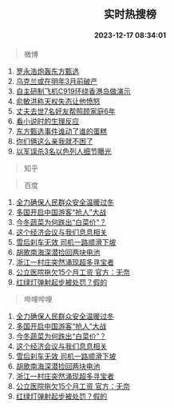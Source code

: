 <div align="center"><h2>实时热搜榜</h2><h4>2023-12-17 08:34:01</h4></div>

> 微博  

1. [罗永浩炮轰东方甄选](https://s.weibo.com/weibo?q=%23%E7%BD%97%E6%B0%B8%E6%B5%A9%E7%82%AE%E8%BD%B0%E4%B8%9C%E6%96%B9%E7%94%84%E9%80%89%23&t=31&band_rank=1&Refer=top)<br />
2. [乌克兰或在明年3月前破产](https://s.weibo.com/weibo?q=%23%E4%B9%8C%E5%85%8B%E5%85%B0%E6%88%96%E5%9C%A8%E6%98%8E%E5%B9%B43%E6%9C%88%E5%89%8D%E7%A0%B4%E4%BA%A7%23&t=31&band_rank=2&Refer=top)<br />
3. [自主研制飞机C919环绕香港岛做演示](https://s.weibo.com/weibo?q=%23%E8%87%AA%E4%B8%BB%E7%A0%94%E5%88%B6%E9%A3%9E%E6%9C%BAC919%E7%8E%AF%E7%BB%95%E9%A6%99%E6%B8%AF%E5%B2%9B%E5%81%9A%E6%BC%94%E7%A4%BA%23&t=31&band_rank=3&Refer=top)<br />
4. [俞敏洪称天权失态让他愤怒](https://s.weibo.com/weibo?q=%23%E4%BF%9E%E6%95%8F%E6%B4%AA%E7%A7%B0%E5%A4%A9%E6%9D%83%E5%A4%B1%E6%80%81%E8%AE%A9%E4%BB%96%E6%84%A4%E6%80%92%23&t=31&band_rank=4&Refer=top)<br />
5. [丈夫去世7名好友帮照顾家庭6年](https://s.weibo.com/weibo?q=%23%E4%B8%88%E5%A4%AB%E5%8E%BB%E4%B8%967%E5%90%8D%E5%A5%BD%E5%8F%8B%E5%B8%AE%E7%85%A7%E9%A1%BE%E5%AE%B6%E5%BA%AD6%E5%B9%B4%23&t=31&band_rank=5&Refer=top)<br />
6. [看小说时的生理反应](https://s.weibo.com/weibo?q=%E7%9C%8B%E5%B0%8F%E8%AF%B4%E6%97%B6%E7%9A%84%E7%94%9F%E7%90%86%E5%8F%8D%E5%BA%94&t=31&band_rank=6&Refer=top)<br />
7. [东方甄选事件谁动了谁的蛋糕](https://s.weibo.com/weibo?q=%23%E4%B8%9C%E6%96%B9%E7%94%84%E9%80%89%E4%BA%8B%E4%BB%B6%E8%B0%81%E5%8A%A8%E4%BA%86%E8%B0%81%E7%9A%84%E8%9B%8B%E7%B3%95%23&t=31&band_rank=7&Refer=top)<br />
8. [你们俩这么亲我就不困了](https://s.weibo.com/weibo?q=%E4%BD%A0%E4%BB%AC%E4%BF%A9%E8%BF%99%E4%B9%88%E4%BA%B2%E6%88%91%E5%B0%B1%E4%B8%8D%E5%9B%B0%E4%BA%86&t=31&band_rank=8&Refer=top)<br />
9. [以军误杀3名以色列人细节曝光](https://s.weibo.com/weibo?q=%23%E4%BB%A5%E5%86%9B%E8%AF%AF%E6%9D%803%E5%90%8D%E4%BB%A5%E8%89%B2%E5%88%97%E4%BA%BA%E7%BB%86%E8%8A%82%E6%9B%9D%E5%85%89%23&t=31&band_rank=9&Refer=top)<br />

> 知乎  


> 百度  

1. [全力确保人民群众安全温暖过冬](https://www.baidu.com/s?wd=%E5%85%A8%E5%8A%9B%E7%A1%AE%E4%BF%9D%E4%BA%BA%E6%B0%91%E7%BE%A4%E4%BC%97%E5%AE%89%E5%85%A8%E6%B8%A9%E6%9A%96%E8%BF%87%E5%86%AC&sa=fyb_news&rsv_dl=fyb_news)<br />
2. [多国开启中国游客“抢人”大战](https://www.baidu.com/s?wd=%E5%A4%9A%E5%9B%BD%E5%BC%80%E5%90%AF%E4%B8%AD%E5%9B%BD%E6%B8%B8%E5%AE%A2%E2%80%9C%E6%8A%A2%E4%BA%BA%E2%80%9D%E5%A4%A7%E6%88%98&sa=fyb_news&rsv_dl=fyb_news)<br />
3. [今冬蔬菜为何跌出“白菜价”？](https://www.baidu.com/s?wd=%E4%BB%8A%E5%86%AC%E8%94%AC%E8%8F%9C%E4%B8%BA%E4%BD%95%E8%B7%8C%E5%87%BA%E2%80%9C%E7%99%BD%E8%8F%9C%E4%BB%B7%E2%80%9D%EF%BC%9F&sa=fyb_news&rsv_dl=fyb_news)<br />
4. [这个经济会议与我们息息相关](https://www.baidu.com/s?wd=%E8%BF%99%E4%B8%AA%E7%BB%8F%E6%B5%8E%E4%BC%9A%E8%AE%AE%E4%B8%8E%E6%88%91%E4%BB%AC%E6%81%AF%E6%81%AF%E7%9B%B8%E5%85%B3&sa=fyb_news&rsv_dl=fyb_news)<br />
5. [雪后刹车无效 司机一路顺滑下坡](https://www.baidu.com/s?wd=%E9%9B%AA%E5%90%8E%E5%88%B9%E8%BD%A6%E6%97%A0%E6%95%88+%E5%8F%B8%E6%9C%BA%E4%B8%80%E8%B7%AF%E9%A1%BA%E6%BB%91%E4%B8%8B%E5%9D%A1&sa=fyb_news&rsv_dl=fyb_news)<br />
6. [胡歌南海深潜捡回两块电池](https://www.baidu.com/s?wd=%E8%83%A1%E6%AD%8C%E5%8D%97%E6%B5%B7%E6%B7%B1%E6%BD%9C%E6%8D%A1%E5%9B%9E%E4%B8%A4%E5%9D%97%E7%94%B5%E6%B1%A0&sa=fyb_news&rsv_dl=fyb_news)<br />
7. [浙江一村庄突然涌现超多寻宝者](https://www.baidu.com/s?wd=%E6%B5%99%E6%B1%9F%E4%B8%80%E6%9D%91%E5%BA%84%E7%AA%81%E7%84%B6%E6%B6%8C%E7%8E%B0%E8%B6%85%E5%A4%9A%E5%AF%BB%E5%AE%9D%E8%80%85&sa=fyb_news&rsv_dl=fyb_news)<br />
8. [公立医院拖欠15个月工资 官方：无奈](https://www.baidu.com/s?wd=%E5%85%AC%E7%AB%8B%E5%8C%BB%E9%99%A2%E6%8B%96%E6%AC%A015%E4%B8%AA%E6%9C%88%E5%B7%A5%E8%B5%84+%E5%AE%98%E6%96%B9%EF%BC%9A%E6%97%A0%E5%A5%88&sa=fyb_news&rsv_dl=fyb_news)<br />
9. [红绿灯弹射起步被处罚？假的](https://www.baidu.com/s?wd=%E7%BA%A2%E7%BB%BF%E7%81%AF%E5%BC%B9%E5%B0%84%E8%B5%B7%E6%AD%A5%E8%A2%AB%E5%A4%84%E7%BD%9A%EF%BC%9F%E5%81%87%E7%9A%84&sa=fyb_news&rsv_dl=fyb_news)<br />

> 哔哩哔哩  

1. [全力确保人民群众安全温暖过冬](https://www.baidu.com/s?wd=%E5%85%A8%E5%8A%9B%E7%A1%AE%E4%BF%9D%E4%BA%BA%E6%B0%91%E7%BE%A4%E4%BC%97%E5%AE%89%E5%85%A8%E6%B8%A9%E6%9A%96%E8%BF%87%E5%86%AC&sa=fyb_news&rsv_dl=fyb_news)<br />
2. [多国开启中国游客“抢人”大战](https://www.baidu.com/s?wd=%E5%A4%9A%E5%9B%BD%E5%BC%80%E5%90%AF%E4%B8%AD%E5%9B%BD%E6%B8%B8%E5%AE%A2%E2%80%9C%E6%8A%A2%E4%BA%BA%E2%80%9D%E5%A4%A7%E6%88%98&sa=fyb_news&rsv_dl=fyb_news)<br />
3. [今冬蔬菜为何跌出“白菜价”？](https://www.baidu.com/s?wd=%E4%BB%8A%E5%86%AC%E8%94%AC%E8%8F%9C%E4%B8%BA%E4%BD%95%E8%B7%8C%E5%87%BA%E2%80%9C%E7%99%BD%E8%8F%9C%E4%BB%B7%E2%80%9D%EF%BC%9F&sa=fyb_news&rsv_dl=fyb_news)<br />
4. [这个经济会议与我们息息相关](https://www.baidu.com/s?wd=%E8%BF%99%E4%B8%AA%E7%BB%8F%E6%B5%8E%E4%BC%9A%E8%AE%AE%E4%B8%8E%E6%88%91%E4%BB%AC%E6%81%AF%E6%81%AF%E7%9B%B8%E5%85%B3&sa=fyb_news&rsv_dl=fyb_news)<br />
5. [雪后刹车无效 司机一路顺滑下坡](https://www.baidu.com/s?wd=%E9%9B%AA%E5%90%8E%E5%88%B9%E8%BD%A6%E6%97%A0%E6%95%88+%E5%8F%B8%E6%9C%BA%E4%B8%80%E8%B7%AF%E9%A1%BA%E6%BB%91%E4%B8%8B%E5%9D%A1&sa=fyb_news&rsv_dl=fyb_news)<br />
6. [胡歌南海深潜捡回两块电池](https://www.baidu.com/s?wd=%E8%83%A1%E6%AD%8C%E5%8D%97%E6%B5%B7%E6%B7%B1%E6%BD%9C%E6%8D%A1%E5%9B%9E%E4%B8%A4%E5%9D%97%E7%94%B5%E6%B1%A0&sa=fyb_news&rsv_dl=fyb_news)<br />
7. [浙江一村庄突然涌现超多寻宝者](https://www.baidu.com/s?wd=%E6%B5%99%E6%B1%9F%E4%B8%80%E6%9D%91%E5%BA%84%E7%AA%81%E7%84%B6%E6%B6%8C%E7%8E%B0%E8%B6%85%E5%A4%9A%E5%AF%BB%E5%AE%9D%E8%80%85&sa=fyb_news&rsv_dl=fyb_news)<br />
8. [公立医院拖欠15个月工资 官方：无奈](https://www.baidu.com/s?wd=%E5%85%AC%E7%AB%8B%E5%8C%BB%E9%99%A2%E6%8B%96%E6%AC%A015%E4%B8%AA%E6%9C%88%E5%B7%A5%E8%B5%84+%E5%AE%98%E6%96%B9%EF%BC%9A%E6%97%A0%E5%A5%88&sa=fyb_news&rsv_dl=fyb_news)<br />
9. [红绿灯弹射起步被处罚？假的](https://www.baidu.com/s?wd=%E7%BA%A2%E7%BB%BF%E7%81%AF%E5%BC%B9%E5%B0%84%E8%B5%B7%E6%AD%A5%E8%A2%AB%E5%A4%84%E7%BD%9A%EF%BC%9F%E5%81%87%E7%9A%84&sa=fyb_news&rsv_dl=fyb_news)<br />
